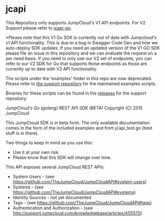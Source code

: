 jcapi
=====

This Repository only supports JumpCloud's V1 API endpoints. For V2 Support please refer to [jcapi-go](https://github.com/TheJumpCloud/jcapi-go).

*Please note that this V1 Go SDK is currently out of date with Jumpcloud's v1 API functionality. This is due to a bug in Swagger Code Gen and how we auto-deploy SDK updates. If you need an updated version of the V1 GO SDK please file an issue in this repository and we can evaluate the request on a per need basis.  If you need to only use our V2 set of endpoints, you can refer to our V2 SDK for Go that supports those endpoints as those are currently up to date with V2 API functionality.  

The scripts under the 'examples' folder in this repo are now deprecated.
Please refer to [the support repository](https://github.com/TheJumpCloud/support/tree/master/api-utils/JumpCloud_API_Go_Examples) for the maintained examples scripts.

Binaries for these scripts can be found in the [releases](https://github.com/TheJumpCloud/support/releases) for the support repository.

*JumpCloud's Go (golang) REST API SDK (BETA)*
Copyright (C) 2015 JumpCloud

This JumpCloud SDK is in beta form. The only available documentation comes in the form of the included examples and from jcapi_test.go (best stuff is in there).

Two things to keep in mind as you use this:
 * Use it at your own risk.
 * Please know that this SDK will change over time.

This API exposes several JumpCloud REST APIs:
 * System Users - (see https://github.com/TheJumpCloud/JumpCloudAPI#system-users)
 * Systems - (see https://github.com/TheJumpCloud/JumpCloudAPI#systems)
 * Identity Sources - not yet documented
 * Tags - (see https://github.com/TheJumpCloud/JumpCloudAPI#tags)
 * Authentication and Authorization - (see http://support.jumpcloud.com/knowledgebase/articles/455570)

